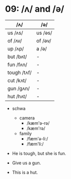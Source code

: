 # 09: /ʌ/ and /ə/

|/ʌ/|/ə/|
|----|---|
|us /ʌs/|us /əs/|
|of /ʌv/|of /əv/|
|up /ʌp/|a /ə/|
|but /bʌt/|-|
|fun /fʌn/|-|
|tough /tʌf/|-|
|cut /kʌt/|-|
|gun /gʌn/|-|
|hut /hʌt/|-|

- schwa
  - camera
    - /kæm'ə-rə/
    - /kæm'rə/
  - family
    - /fæm'ə-li:/
    - /fæm'li:/

- He is tough, but she is fun.
- Give us a gun.
- This is a hut.
